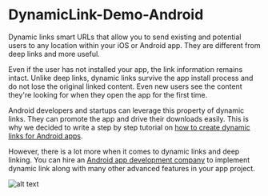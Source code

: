# DynamicLink-Demo-Android


Dynamic links smart URLs that allow you to send existing and potential users to any location within your iOS or Android app. They are different from deep links and more useful. 

Even if the user has not installed your app, the link information remains intact. Unlike deep links, dynamic links survive the app install process and do not lose the original linked content. Even new users see the content they're looking for when they open the app for the first time.

Android developers and startups can leverage this property of dynamic links. They can promote the app and drive their downloads easily. This is why we decided to write a step by step tutorial on [how to create dynamic links for Android apps](https://www.spaceotechnologies.com/create-firebase-dynamic-links-android-tutorial/). 

However, there is a lot more when it comes to dynamic links and deep linking. You can hire an [Android app development company](https://www.spaceotechnologies.com/android-app-development/) to implement dynamic link along with many other advanced features in your app project. 


![alt text](https://github.com/spaceotech/DynamicLink-Demo-Android/blob/master/ProjectData/demo-video-2.gif)
